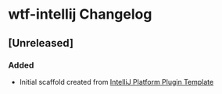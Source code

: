 <!-- Keep a Changelog guide -> https://keepachangelog.com -->

# wtf-intellij Changelog

## [Unreleased]
### Added
- Initial scaffold created from [IntelliJ Platform Plugin Template](https://github.com/JetBrains/intellij-platform-plugin-template)
